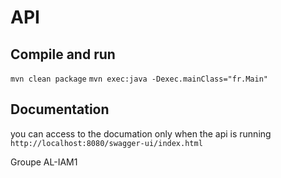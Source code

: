 # API

## Compile and run

`mvn clean package`
`mvn exec:java -Dexec.mainClass="fr.Main"`


## Documentation

you can access to the documation only when the api is running
`http://localhost:8080/swagger-ui/index.html`


Groupe AL-IAM1
